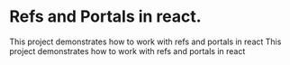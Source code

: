 # Refs and Portals in react.

This project demonstrates how to work with refs and portals in react
This project demonstrates how to work with refs and portals in react